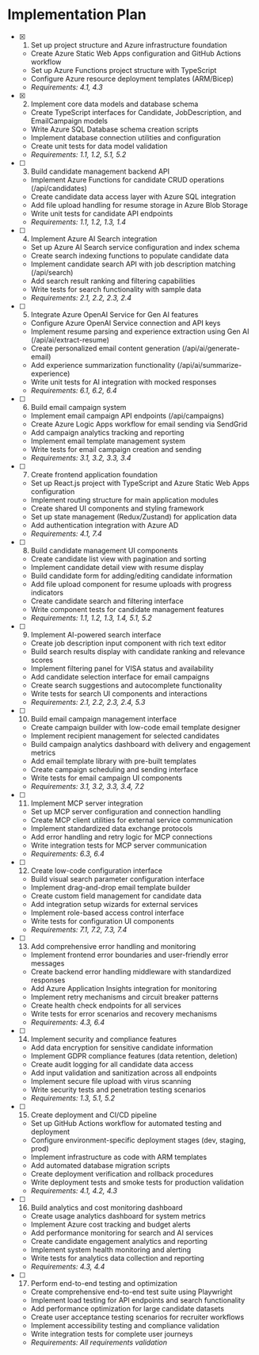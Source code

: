 # Implementation Plan

- [x] 1. Set up project structure and Azure infrastructure foundation





  - Create Azure Static Web Apps configuration and GitHub Actions workflow
  - Set up Azure Functions project structure with TypeScript
  - Configure Azure resource deployment templates (ARM/Bicep)
  - _Requirements: 4.1, 4.3_

- [x] 2. Implement core data models and database schema








  - Create TypeScript interfaces for Candidate, JobDescription, and EmailCampaign models
  - Write Azure SQL Database schema creation scripts
  - Implement database connection utilities and configuration
  - Create unit tests for data model validation
  - _Requirements: 1.1, 1.2, 5.1, 5.2_

- [ ] 3. Build candidate management backend API
  - Implement Azure Functions for candidate CRUD operations (/api/candidates)
  - Create candidate data access layer with Azure SQL integration
  - Add file upload handling for resume storage in Azure Blob Storage
  - Write unit tests for candidate API endpoints
  - _Requirements: 1.1, 1.2, 1.3, 1.4_

- [ ] 4. Implement Azure AI Search integration
  - Set up Azure AI Search service configuration and index schema
  - Create search indexing functions to populate candidate data
  - Implement candidate search API with job description matching (/api/search)
  - Add search result ranking and filtering capabilities
  - Write tests for search functionality with sample data
  - _Requirements: 2.1, 2.2, 2.3, 2.4_

- [ ] 5. Integrate Azure OpenAI Service for Gen AI features
  - Configure Azure OpenAI Service connection and API keys
  - Implement resume parsing and experience extraction using Gen AI (/api/ai/extract-resume)
  - Create personalized email content generation (/api/ai/generate-email)
  - Add experience summarization functionality (/api/ai/summarize-experience)
  - Write unit tests for AI integration with mocked responses
  - _Requirements: 6.1, 6.2, 6.4_

- [ ] 6. Build email campaign system
  - Implement email campaign API endpoints (/api/campaigns)
  - Create Azure Logic Apps workflow for email sending via SendGrid
  - Add campaign analytics tracking and reporting
  - Implement email template management system
  - Write tests for email campaign creation and sending
  - _Requirements: 3.1, 3.2, 3.3, 3.4_

- [ ] 7. Create frontend application foundation
  - Set up React.js project with TypeScript and Azure Static Web Apps configuration
  - Implement routing structure for main application modules
  - Create shared UI components and styling framework
  - Set up state management (Redux/Zustand) for application data
  - Add authentication integration with Azure AD
  - _Requirements: 4.1, 7.4_

- [ ] 8. Build candidate management UI components
  - Create candidate list view with pagination and sorting
  - Implement candidate detail view with resume display
  - Build candidate form for adding/editing candidate information
  - Add file upload component for resume uploads with progress indicators
  - Create candidate search and filtering interface
  - Write component tests for candidate management features
  - _Requirements: 1.1, 1.2, 1.3, 1.4, 5.1, 5.2_

- [ ] 9. Implement AI-powered search interface
  - Create job description input component with rich text editor
  - Build search results display with candidate ranking and relevance scores
  - Implement filtering panel for VISA status and availability
  - Add candidate selection interface for email campaigns
  - Create search suggestions and autocomplete functionality
  - Write tests for search UI components and interactions
  - _Requirements: 2.1, 2.2, 2.3, 2.4, 5.3_

- [ ] 10. Build email campaign management interface
  - Create campaign builder with low-code email template designer
  - Implement recipient management for selected candidates
  - Build campaign analytics dashboard with delivery and engagement metrics
  - Add email template library with pre-built templates
  - Create campaign scheduling and sending interface
  - Write tests for email campaign UI components
  - _Requirements: 3.1, 3.2, 3.3, 3.4, 7.2_

- [ ] 11. Implement MCP server integration
  - Set up MCP server configuration and connection handling
  - Create MCP client utilities for external service communication
  - Implement standardized data exchange protocols
  - Add error handling and retry logic for MCP connections
  - Write integration tests for MCP server communication
  - _Requirements: 6.3, 6.4_

- [ ] 12. Create low-code configuration interface
  - Build visual search parameter configuration interface
  - Implement drag-and-drop email template builder
  - Create custom field management for candidate data
  - Add integration setup wizards for external services
  - Implement role-based access control interface
  - Write tests for configuration UI components
  - _Requirements: 7.1, 7.2, 7.3, 7.4_

- [ ] 13. Add comprehensive error handling and monitoring
  - Implement frontend error boundaries and user-friendly error messages
  - Create backend error handling middleware with standardized responses
  - Add Azure Application Insights integration for monitoring
  - Implement retry mechanisms and circuit breaker patterns
  - Create health check endpoints for all services
  - Write tests for error scenarios and recovery mechanisms
  - _Requirements: 4.3, 6.4_

- [ ] 14. Implement security and compliance features
  - Add data encryption for sensitive candidate information
  - Implement GDPR compliance features (data retention, deletion)
  - Create audit logging for all candidate data access
  - Add input validation and sanitization across all endpoints
  - Implement secure file upload with virus scanning
  - Write security tests and penetration testing scenarios
  - _Requirements: 1.3, 5.1, 5.2_

- [ ] 15. Create deployment and CI/CD pipeline
  - Set up GitHub Actions workflow for automated testing and deployment
  - Configure environment-specific deployment stages (dev, staging, prod)
  - Implement infrastructure as code with ARM templates
  - Add automated database migration scripts
  - Create deployment verification and rollback procedures
  - Write deployment tests and smoke tests for production validation
  - _Requirements: 4.1, 4.2, 4.3_

- [ ] 16. Build analytics and cost monitoring dashboard
  - Create usage analytics dashboard for system metrics
  - Implement Azure cost tracking and budget alerts
  - Add performance monitoring for search and AI services
  - Create candidate engagement analytics and reporting
  - Implement system health monitoring and alerting
  - Write tests for analytics data collection and reporting
  - _Requirements: 4.3, 4.4_

- [ ] 17. Perform end-to-end testing and optimization
  - Create comprehensive end-to-end test suite using Playwright
  - Implement load testing for API endpoints and search functionality
  - Add performance optimization for large candidate datasets
  - Create user acceptance testing scenarios for recruiter workflows
  - Implement accessibility testing and compliance validation
  - Write integration tests for complete user journeys
  - _Requirements: All requirements validation_